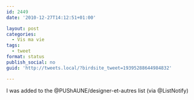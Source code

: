 ```yaml
---
id: 2449
date: '2010-12-27T14:12:51+01:00'

layout: post
categories:
  - Vis ma vie
tags:
  - tweet
format: status
publish_social: no
guid: 'http://tweets.local/?birdsite_tweet=19395288644984832'

---
```


I was added to the @PUShAUNE/designer-et-autres list (via @ListNotify)